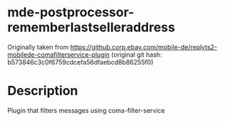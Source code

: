# mde-postprocessor-rememberlastselleraddress

Originally taken from https://github.corp.ebay.com/mobile-de/replyts2-mobilede-comafilterservice-plugin
(original git hash: b573846c3c0f6759cdcefa56dfaebcd8b86255f0)

# Description

Plugin that filters messages using coma-filter-service

